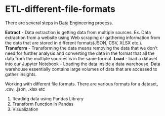 # ETL-different-file-formats

There are several steps in Data Engineering process.

**Extract** - Data extraction is getting data from multiple sources. Ex. Data extraction from a website using Web scraping or gathering information from the data that are stored in different formats(JSON, CSV, XLSX etc.).
**Transform** - Transforming the data means removing the data that we don't need for further analysis and converting the data in the format that all the data from the multiple sources is in the same format.
**Load** - load a dataset into our Jupyter Notebook - Loading the data inside a data warehouse. Data warehouse essentially contains large volumes of data that are accessed to gather insights.

Working with different file formats. There are various formats for a dataset, .csv, .json, .xlsx etc
1. Reading data using Pandas Library
2. Transform Function in Pandas
3. Visualization
